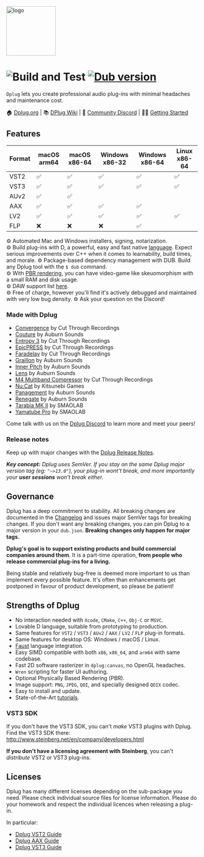 <img alt="logo" src="https://cdn.rawgit.com/AuburnSounds/dplug/master/tools/dplug-logos/logo-coloured-on-transparent.png" width="130">

# ![Build and Test](https://github.com/AuburnSounds/Dplug/workflows/ci/badge.svg) <a href="https://code.dlang.org/packages/dplug" title="Go to dplug"><img src="https://img.shields.io/dub/v/dplug.svg" alt="Dub version"></a>

`Dplug` lets you create professional audio plug-ins with minimal headaches and maintenance cost.

🏠 [Dplug.org](https://dplug.org/)  | 📚 [DPlug Wiki](https://github.com/AuburnSounds/Dplug/wiki)  | 💬 [Community Discord](https://discord.gg/7PdUvUbyJs)  | 👩‍🏫 [Getting Started](https://github.com/AuburnSounds/Dplug/wiki/Getting-Started)  


## Features

|  Format | macOS arm64 | macOS x86-64  | Windows x86-32 | Windows x86-64 | Linux x86-64 | 
|---------|-------------|--------------|----------------|----------------|--------------|
| VST2    | ✅         | ✅          | ✅            | ✅            | ✅          | 
| VST3    | ✅         | ✅          | ✅            | ✅            | ✅          | 
| AUv2    | ✅         | ✅          |                |                |              |
| AAX     | ✅          | ✅          | ✅             | ✅            |              |
| LV2     | ✅         | ✅          | ✅            | ✅            | ✅          | 
| FLP     | ❌         | ❌          | ❌            | ✅            |             | 


⚙️ Automated Mac and Windows installers, signing, notarization.  
⚙️ Build plug-ins with D, a powerful, easy and fast native [language](https://dlang.org/orgs-using-d.html). Expect serious improvements over C++ when it comes to learnability, build times, and morale.
⚙️ Package-based dependency management with DUB. Build any Dplug tool with the `$ dub` command.  
⚙️ With [PBR rendering](http://www.auburnsounds.com/blog/2016-09-16_PBR-for-Audio-Software-Interfaces.html), you can have video-game like skeuomorphism with a small RAM and disk usage.  
⚙️ DAW support list [here](https://github.com/AuburnSounds/Dplug/wiki/Host-Support).  
⚙️ Free of charge, however you'll find it's actively debugged and maintained with very low bug density.
⚙️ Ask your question on the Discord!


### Made with Dplug

- [Convergence](https://www.cutthroughrecordings.com/product/Convergence) by Cut Through Recordings
- [Couture](https://www.auburnsounds.com/products/Couture.html) by Auburn Sounds
- [Entropy 3](https://cutthroughrecordings.com/products/entropy-3-stereo-crossover-delay) by Cut Through Recordings
- [EpicPRESS](https://www.cutthroughrecordings.com/product/EpicPRESS) by Cut Through Recordings
- [Faradelay](https://cutthroughrecordings.com/products/faradelay) by Cut Through Recordings
- [Graillon](https://www.auburnsounds.com/products/Graillon.html) by Auburn Sounds
- [Inner Pitch](https://www.auburnsounds.com/products/InnerPitch.html) by Auburn Sounds
- [Lens](https://www.auburnsounds.com/products/Lens.html) by Auburn Sounds
- [M4 Multiband Compressor](https://www.cutthroughrecordings.com/product/M4_Multiband_Compressor) by Cut Through Recordings
- [Nu:Cat](https://lunafoxgirlvt.itch.io/nucat) by Kitsunebi Games
- [Panagement](https://www.auburnsounds.com/products/Panagement.html) by Auburn Sounds
- [Renegate](https://www.auburnsounds.com/products/Renegate.html) by Auburn Sounds
- [Tarabia MK II](https://smaolab.org/product/tarabiamk2/) by SMAOLAB
- [Yamatube Pro](https://smaolab.org/yamatube/) by SMAOLAB


Come talk with us on the [Dplug Discord](https://discord.gg/QZtGZUw) to learn more and meet your peers!



### Release notes

Keep up with major changes with the [Dplug Release Notes](https://github.com/AuburnSounds/Dplug/wiki/Release-notes).   

_**Key concept:** Dplug uses SemVer. If you stay on the same Dplug major version tag (eg: `"~>13.0"`), your plug-in wont't break, and more importantly your **user sessions** won't break either._





## Governance

Dplug has a deep commitment to stability. All breaking changes are documented in the [Changelog](https://github.com/AuburnSounds/Dplug/wiki/) and issues major SemVer tags for breaking changes. If you don't want any breaking changes, you can pin Dplug to a major version in your `dub.json`. **Breaking changes only happen for major tags.**


**Dplug's goal is to support existing products and build commercial companies around them**. 
It is a part-time operation, **from people who release commercial plug-ins for a living.**

Being stable and relatively bug-free is deemed more important to us than implement every possible feature. It's often than enhancements get postponed in favour of product development, so please be patient!



## Strengths of Dplug

  - No interaction needed with `Xcode`, `CMake`, `C++`, `Obj-C` or `MSVC`.
  - Lovable D language, suitable from prototyping to production.
  - Same features for `VST2` / `VST3` / `AUv2` / `AAX` / `LV2` / `FLP` plug-in formats.
  - Same features for desktop OS: Windows / macOS / Linux.
  - [Faust](https://github.com/ctrecordings/dplug-faust-example) language integration.
  - Easy SIMD compatible with both `x86`, `x86_64`, and `arm64` with same codebase.
  - Fast 2D software rasterizer in `dplug:canvas`, no OpenGL headaches.
  - `Wren` scripting for faster UI authoring.
  - Optional Physically Based Rendering (PBR).
  - Image support: `PNG`, `JPEG`, `QOI`, and specially designed `QOIX` codec.
  - Easy to install and update.
  - State-of-the-Art [tutorials](https://dplug.org/#tutorials).


### VST3 SDK

If you don't have the VST3 SDK, you can't _make_ VST3 plugins with Dplug.
Find the VST3 SDK there: http://www.steinberg.net/en/company/developers.html

**If you don't have a licensing agreement with Steinberg**, you can't _distribute_ VST2 or VST3 plug-ins.


## Licenses

Dplug has many different licenses depending on the sub-package you need.
Please check individual source files for license information.
Please do your homework and respect the individual licences when releasing a plug-in.

In particular:
- [Dplug VST2 Guide](https://github.com/AuburnSounds/Dplug/wiki/Dplug-VST2-Guide)
- [Dplug AAX Guide](https://github.com/AuburnSounds/Dplug/wiki/Dplug-AAX-Guide)
- [Dplug VST3 Guide](https://github.com/AuburnSounds/Dplug/wiki/Dplug-VST3-Guide)

